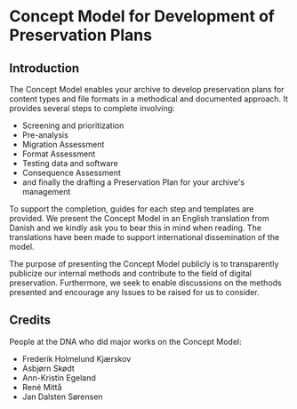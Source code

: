 # Concept Model for Development of Preservation Plans

## Introduction
The Concept Model enables your archive to develop preservation plans for content types and file formats in a methodical and documented approach. It provides several steps to complete involving:

* Screening and prioritization
* Pre-analysis
* Migration Assessment
* Format Assessment
* Testing data and software
* Consequence Assessment
* and finally the drafting a Preservation Plan for your archive's management

To support the completion, guides for each step and templates are provided. We present the Concept Model in an English translation from Danish and we kindly ask you to bear this in mind when reading. The translations have been made to support international dissemination of the model.

The purpose of presenting the Concept Model publicly is to transparently publicize our internal methods and contribute to the field of digital preservation. Furthermore, we seek to enable discussions on the methods presented and encourage any Issues to be raised for us to consider.

## Credits
People at the DNA who did major works on the Concept Model:
* Frederik Holmelund Kjærskov
* Asbjørn Skødt
* Ann-Kristin Egeland
* René Mittå
* Jan Dalsten Sørensen
